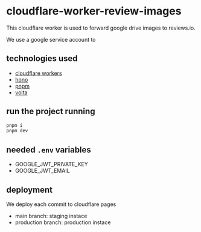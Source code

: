 # cloudflare-worker-review-images

This cloudflare worker is used to forward google drive images to reviews.io.

We use a google service account to 

## technologies used
- [cloudflare workers](https://developers.cloudflare.com/workers/)
- [hono](https://hono.dev/)
- [pnpm](https://pnpm.io/)
- [volta](https://volta.sh/)

## run the project running

```bash
pnpm i
pnpm dev
```
## needed `.env` variables
- GOOGLE_JWT_PRIVATE_KEY
- GOOGLE_JWT_EMAIL

## deployment
We deploy each commit to cloudflare pages

- main branch: staging instace
- production branch: production instace
